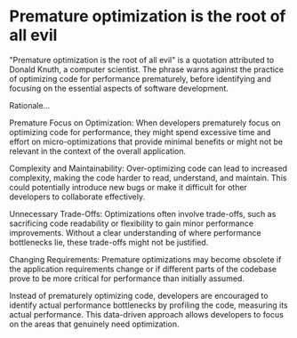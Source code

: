 # Premature optimization is the root of all evil

"Premature optimization is the root of all evil" is a quotation attributed to Donald Knuth, a computer scientist. The phrase warns against the practice of optimizing code for performance prematurely, before identifying and focusing on the essential aspects of software development.

Rationale…

Premature Focus on Optimization: When developers prematurely focus on optimizing code for performance, they might spend excessive time and effort on micro-optimizations that provide minimal benefits or might not be relevant in the context of the overall application.

Complexity and Maintainability: Over-optimizing code can lead to increased complexity, making the code harder to read, understand, and maintain. This could potentially introduce new bugs or make it difficult for other developers to collaborate effectively.

Unnecessary Trade-Offs: Optimizations often involve trade-offs, such as sacrificing code readability or flexibility to gain minor performance improvements. Without a clear understanding of where performance bottlenecks lie, these trade-offs might not be justified.

Changing Requirements: Premature optimizations may become obsolete if the application requirements change or if different parts of the codebase prove to be more critical for performance than initially assumed.

Instead of prematurely optimizing code, developers are encouraged to identify actual performance bottlenecks by profiling the code, measuring its actual performance. This data-driven approach allows developers to focus on the areas that genuinely need optimization.
